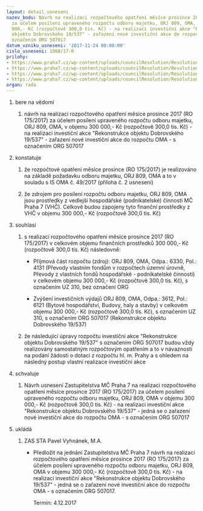```yaml
---
layout: detail_usneseni
nazev_bodu: Návrh na realizaci rozpočtového opatření měsíce prosince 2017 (RO 175/2017)
  za účelem posílení upraveného rozpočtu odboru majetku, ORJ 809, OMA, v objemu 300
  000,- Kč (rozpočtově 300,0 tis. Kč) - na realizaci investiční akce "Rekonstrukce
  objektu Dobrovského 19/537" - zařazení nové investiční akce do rozpočtu OMA - s
  označením ORG 507017
datum_vzniku_usneseni: '2017-11-24 00:00:00'
cislo_usneseni: 1068/17-R
prilohy:
- https://www.praha7.cz/wp-content/uploads/councilResolution/Resolutions/29727/export/Duvodovazprava~272845.docx
- https://www.praha7.cz/wp-content/uploads/councilResolution/Resolutions/29727/export/IS_OMA_Pozadavek_na_rozpoctoveoptreni_upraveno_UR_12_2017~272844.pdf
- https://www.praha7.cz/wp-content/uploads/councilResolution/Resolutions/29727/export/NavrhusneseniZMC~272843.pdf
- https://www.praha7.cz/wp-content/uploads/councilResolution/Resolutions/29727/export/export~294793.pdf
organ: rada
---
```

<ol class="urzList_view" id="urzList">
<li id="" class="urzClass1"><span name="1">bere na vědomí</span> 
<ol class="urzOlClass">
<li id="" class="urzClass2" style="TEXT-ALIGN: left"><span><p>návrh na realizaci rozpočtového opatření měsíce prosince 2017 (RO 175/2017) za účelem posílení upraveného rozpočtu odboru majetku, ORJ 809, OMA, v objemu 300 000,- Kč (rozpočtově 300,0 tis. Kč) - na realizaci investiční akce "Rekonstrukce objektu Dobrovského 19/537" - zařazení nové investiční akce do rozpočtu OMA - s označením ORG 507017</p></span></li></ol></li>
<li id="" class="urzClass1"><span name="6">konstatuje</span> 
<ol id="" class="urzOlClass">
<li id="" class="urzClass2" style="TEXT-ALIGN: left"><span><p>že rozpočtové opatření měsíce prosince (RO 175/2017) je realizováno na základě požadavku odboru majetku, ORJ 809, OMA a to v souladu s IS OMA č. 49/2017 (příloha č. 2 usnesení)</p></span></li>
<li id="" class="urzClass2" style="TEXT-ALIGN: left"><span><p>že zdrojem pro posílení rozpočtu odboru majetku, ORJ 809, OMA jsou prostředky z vedlejší hospodářské (podnikatelské) činnosti MČ Praha 7 (VHČ). Celkově budou zapojeny tyto finanční prostředky z VHČ v objemu 300 000,- Kč (rozpočtově 300,0 tis. Kč)<br></p></span></li></ol></li>
<li id="" class="urzClass1"><span name="26">souhlasí</span> 
<ol id="" class="urzOlClass">
<li id="" class="urzClass2" style="TEXT-ALIGN: left"><span><p>s realizací rozpočtového opatření měsíce prosince 2017 (RO 175/2017) v celkovém objemu finančních prostředků 300 000,- Kč (rozpočtově 300,0 tis. Kč) následovně:</p></span>
<ul id="" class="urzUlClass">
<li id="" class="urzClass3" style="TEXT-ALIGN: left"><span><p>Příjmová část rozpočtu (zdroj): ORJ 809, OMA, Odpa.: 6330, Pol.: 4131 (Převody vlastním fondům v rozpočtech územní úrovně, Převody z vlastních fondů hospodářské - podnikatelské činnosti) v celkovém objemu 300 000,- Kč (rozpočtově 300,0 tis. Kč), s označením UZ 310, bez označení ORG</p></span></li>
<li id="" class="urzClass3" style="TEXT-ALIGN: left"><span><p>Zvýšení investičních výdajů ORJ 809, OMA, Odpa.: 3612, Pol.: 6121 (Bytové hospodářství, Budovy, haly a stavby) v celkovém objemu 300 000,- Kč (rozpočtově 300,0 tis. Kč), s označením UZ 310, s označením ORG 507017 (Rekonstrukce objektu Dobrovského 19/537)</p></span></li>
</ul></li><li style="text-align: left;" id="" class="urzClass2"><span><p>že následující úpravy rozpočtu investiční akce "Rekonstrukce objektu Dobrovského 19/537" s označením ORG 507017 budou vždy realizovány samostatným rozpočtovým opatřením a to v návaznosti na podání žádosti o dotaci z rozpočtu hl. m. Prahy a s ohledem na následný postup vlastní realizace investiční akce</p></span></li></ol></li>
<li id="" class="urzClass1"><span name="24">schvaluje</span><ol class="urzOlClass decimal "><li style="text-align: left;" id="" class="urzClass2"><span><p>Návrh usnesení Zastupitelstva MČ Praha 7 na realizaci rozpočtového opatření měsíce prosince 2017 (RO 175/2017) za účelem posílení upraveného rozpočtu odboru majetku, ORJ 809, OMA v objemu 300 000,- Kč (rozpočtově 300,0 tis. Kč) - na realizaci investiční akce "Rekonstrukce objektu Dobrovského 19/537" - jedná se o zařazení nové investiční akce do rozpočtu OMA - s označením ORG 507017</p></span></li></ol></li><li class="urzClass1" id="urzUkoly"><span name="1">ukládá</span><ol class="urzOlClass"><li class="urzClass2"><span><p>ZAS STA Pavel Vyhnánek, M.A.</p></span><ul class="urzUlClass"><li class="urzClass3"><span><p>Předložit na jednání Zastupitelstva MČ Praha 7 návrh na realizaci rozpočtového opatření měsíce prosince 2017 (RO 175/2017) za účelem posílení upraveného rozpočtu odboru majetku, ORJ 809, OMA v objemu 300 000,- Kč (rozpočtově 300,0 tis. Kč) - na realizaci investiční akce "Rekonstrukce objektu Dobrovského 19/537" - jedná se o zařazení nové investiční akce do rozpočtu OMA - s označením ORG 507017.</p></span><span class="urzUkolTermin">  Termín:&nbsp;4.12.2017</span></li></ul></li></ol></li></ol>